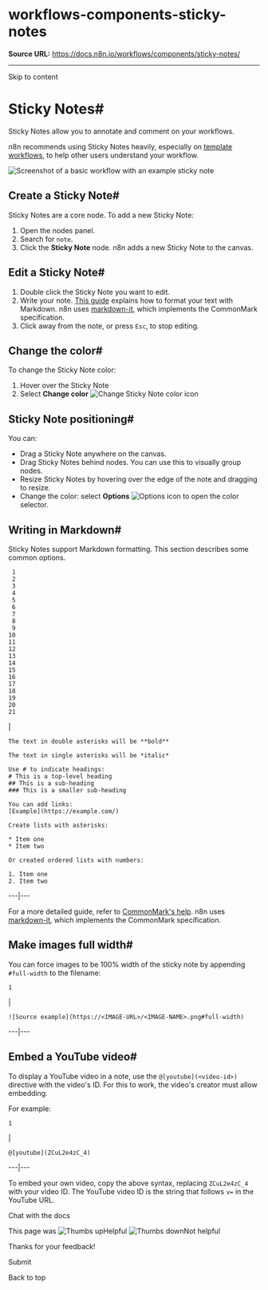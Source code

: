 # workflows-components-sticky-notes

**Source URL:** https://docs.n8n.io/workflows/components/sticky-notes/

---

Skip to content 

[ ](https://github.com/n8n-io/n8n-docs/edit/main/docs/workflows/components/sticky-notes.md "Edit this page")

# Sticky Notes#

Sticky Notes allow you to annotate and comment on your workflows.

n8n recommends using Sticky Notes heavily, especially on [template workflows](../../../glossary/#template-n8n), to help other users understand your workflow.

![Screenshot of a basic workflow with an example sticky note](../../../_images/workflows/components/stickies/example-sticky-note.png)

## Create a Sticky Note#

Sticky Notes are a core node. To add a new Sticky Note:

  1. Open the nodes panel.
  2. Search for `note`.
  3. Click the **Sticky Note** node. n8n adds a new Sticky Note to the canvas.



## Edit a Sticky Note#

  1. Double click the Sticky Note you want to edit.
  2. Write your note. [This guide](https://commonmark.org/help/) explains how to format your text with Markdown. n8n uses [markdown-it](https://github.com/markdown-it/markdown-it), which implements the CommonMark specification. 
  3. Click away from the note, or press `Esc`, to stop editing.



## Change the color#

To change the Sticky Note color:

  1. Hover over the Sticky Note
  2. Select **Change color** ![Change Sticky Note color icon](../../../_images/common-icons/change-color.png)



## Sticky Note positioning#

You can:

  * Drag a Sticky Note anywhere on the canvas.
  * Drag Sticky Notes behind nodes. You can use this to visually group nodes.
  * Resize Sticky Notes by hovering over the edge of the note and dragging to resize.
  * Change the color: select **Options** ![Options icon](../../../_images/common-icons/three-dot-options-menu.png) to open the color selector.



## Writing in Markdown#

Sticky Notes support Markdown formatting. This section describes some common options.
    
    
     1
     2
     3
     4
     5
     6
     7
     8
     9
    10
    11
    12
    13
    14
    15
    16
    17
    18
    19
    20
    21

| 
    
    
    The text in double asterisks will be **bold**
    
    The text in single asterisks will be *italic*
    
    Use # to indicate headings:
    # This is a top-level heading
    ## This is a sub-heading
    ### This is a smaller sub-heading
    
    You can add links:
    [Example](https://example.com/)
    
    Create lists with asterisks:
    
    * Item one
    * Item two
    
    Or created ordered lists with numbers:
    
    1. Item one
    2. Item two
      
  
---|---  
  
For a more detailed guide, refer to [CommonMark's help](https://commonmark.org/help/). n8n uses [markdown-it](https://github.com/markdown-it/markdown-it), which implements the CommonMark specification.

## Make images full width#

You can force images to be 100% width of the sticky note by appending `#full-width` to the filename:
    
    
    1

| 
    
    
    ![Source example](https://<IMAGE-URL>/<IMAGE-NAME>.png#full-width)
      
  
---|---  
  
## Embed a YouTube video#

To display a YouTube video in a note, use the `@[youtube](<video-id>)` directive with the video's ID. For this to work, the video's creator must allow embedding.

For example:
    
    
    1

| 
    
    
    @[youtube](ZCuL2e4zC_4)
      
  
---|---  
  
To embed your own video, copy the above syntax, replacing `ZCuL2e4zC_4` with your video ID. The YouTube video ID is the string that follows `v=` in the YouTube URL.

Chat with the docs

This page was ![Thumbs up](/_images/assets/thumb_up.png)Helpful  ![Thumbs down](/_images/assets/thumb_down.png)Not helpful 

Thanks for your feedback! 

Submit 

Back to top